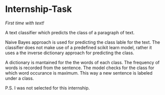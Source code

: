 # Internship-Task
*First time with text!*

A text classifier which predicts the class of a paragraph of text.

Naive Bayes approach is used for predicting the class lable for the text. The classifier does not make use of a predefined scikit learn model, rather it uses a the inverse dictionary approach for predicting the class.

A dictionary is mantained for the the words of each class. The frequency of words is recorded from the sentence. The model checks for the class for which word occurance is maximum. This way a new sentence is labeled under a class.

P.S. I was not selected for this internship.
